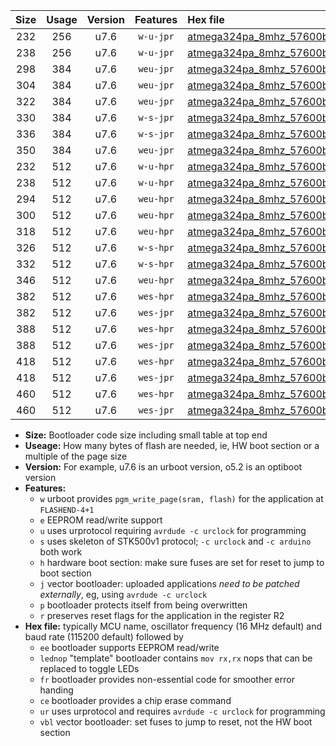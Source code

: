 |Size|Usage|Version|Features|Hex file|
|:-:|:-:|:-:|:-:|:--|
|232|256|u7.6|`w-u-jpr`|[atmega324pa_8mhz_57600bps_ur_vbl.hex](https://raw.githubusercontent.com/stefanrueger/urboot/main//atmega324pa_8mhz_57600bps_ur_vbl.hex)|
|238|256|u7.6|`w-u-jpr`|[atmega324pa_8mhz_57600bps_lednop_ur_vbl.hex](https://raw.githubusercontent.com/stefanrueger/urboot/main//atmega324pa_8mhz_57600bps_lednop_ur_vbl.hex)|
|298|384|u7.6|`weu-jpr`|[atmega324pa_8mhz_57600bps_ee_ur_vbl.hex](https://raw.githubusercontent.com/stefanrueger/urboot/main//atmega324pa_8mhz_57600bps_ee_ur_vbl.hex)|
|304|384|u7.6|`weu-jpr`|[atmega324pa_8mhz_57600bps_ee_lednop_ur_vbl.hex](https://raw.githubusercontent.com/stefanrueger/urboot/main//atmega324pa_8mhz_57600bps_ee_lednop_ur_vbl.hex)|
|322|384|u7.6|`weu-jpr`|[atmega324pa_8mhz_57600bps_ee_lednop_fr_ur_vbl.hex](https://raw.githubusercontent.com/stefanrueger/urboot/main//atmega324pa_8mhz_57600bps_ee_lednop_fr_ur_vbl.hex)|
|330|384|u7.6|`w-s-jpr`|[atmega324pa_8mhz_57600bps_vbl.hex](https://raw.githubusercontent.com/stefanrueger/urboot/main//atmega324pa_8mhz_57600bps_vbl.hex)|
|336|384|u7.6|`w-s-jpr`|[atmega324pa_8mhz_57600bps_lednop_vbl.hex](https://raw.githubusercontent.com/stefanrueger/urboot/main//atmega324pa_8mhz_57600bps_lednop_vbl.hex)|
|350|384|u7.6|`weu-jpr`|[atmega324pa_8mhz_57600bps_ee_lednop_fr_ce_ur_vbl.hex](https://raw.githubusercontent.com/stefanrueger/urboot/main//atmega324pa_8mhz_57600bps_ee_lednop_fr_ce_ur_vbl.hex)|
|232|512|u7.6|`w-u-hpr`|[atmega324pa_8mhz_57600bps_ur.hex](https://raw.githubusercontent.com/stefanrueger/urboot/main//atmega324pa_8mhz_57600bps_ur.hex)|
|238|512|u7.6|`w-u-hpr`|[atmega324pa_8mhz_57600bps_lednop_ur.hex](https://raw.githubusercontent.com/stefanrueger/urboot/main//atmega324pa_8mhz_57600bps_lednop_ur.hex)|
|294|512|u7.6|`weu-hpr`|[atmega324pa_8mhz_57600bps_ee_ur.hex](https://raw.githubusercontent.com/stefanrueger/urboot/main//atmega324pa_8mhz_57600bps_ee_ur.hex)|
|300|512|u7.6|`weu-hpr`|[atmega324pa_8mhz_57600bps_ee_lednop_ur.hex](https://raw.githubusercontent.com/stefanrueger/urboot/main//atmega324pa_8mhz_57600bps_ee_lednop_ur.hex)|
|318|512|u7.6|`weu-hpr`|[atmega324pa_8mhz_57600bps_ee_lednop_fr_ur.hex](https://raw.githubusercontent.com/stefanrueger/urboot/main//atmega324pa_8mhz_57600bps_ee_lednop_fr_ur.hex)|
|326|512|u7.6|`w-s-hpr`|[atmega324pa_8mhz_57600bps.hex](https://raw.githubusercontent.com/stefanrueger/urboot/main//atmega324pa_8mhz_57600bps.hex)|
|332|512|u7.6|`w-s-hpr`|[atmega324pa_8mhz_57600bps_lednop.hex](https://raw.githubusercontent.com/stefanrueger/urboot/main//atmega324pa_8mhz_57600bps_lednop.hex)|
|346|512|u7.6|`weu-hpr`|[atmega324pa_8mhz_57600bps_ee_lednop_fr_ce_ur.hex](https://raw.githubusercontent.com/stefanrueger/urboot/main//atmega324pa_8mhz_57600bps_ee_lednop_fr_ce_ur.hex)|
|382|512|u7.6|`wes-hpr`|[atmega324pa_8mhz_57600bps_ee.hex](https://raw.githubusercontent.com/stefanrueger/urboot/main//atmega324pa_8mhz_57600bps_ee.hex)|
|382|512|u7.6|`wes-jpr`|[atmega324pa_8mhz_57600bps_ee_vbl.hex](https://raw.githubusercontent.com/stefanrueger/urboot/main//atmega324pa_8mhz_57600bps_ee_vbl.hex)|
|388|512|u7.6|`wes-hpr`|[atmega324pa_8mhz_57600bps_ee_lednop.hex](https://raw.githubusercontent.com/stefanrueger/urboot/main//atmega324pa_8mhz_57600bps_ee_lednop.hex)|
|388|512|u7.6|`wes-jpr`|[atmega324pa_8mhz_57600bps_ee_lednop_vbl.hex](https://raw.githubusercontent.com/stefanrueger/urboot/main//atmega324pa_8mhz_57600bps_ee_lednop_vbl.hex)|
|418|512|u7.6|`wes-hpr`|[atmega324pa_8mhz_57600bps_ee_lednop_fr.hex](https://raw.githubusercontent.com/stefanrueger/urboot/main//atmega324pa_8mhz_57600bps_ee_lednop_fr.hex)|
|418|512|u7.6|`wes-jpr`|[atmega324pa_8mhz_57600bps_ee_lednop_fr_vbl.hex](https://raw.githubusercontent.com/stefanrueger/urboot/main//atmega324pa_8mhz_57600bps_ee_lednop_fr_vbl.hex)|
|460|512|u7.6|`wes-hpr`|[atmega324pa_8mhz_57600bps_ee_lednop_fr_ce.hex](https://raw.githubusercontent.com/stefanrueger/urboot/main//atmega324pa_8mhz_57600bps_ee_lednop_fr_ce.hex)|
|460|512|u7.6|`wes-jpr`|[atmega324pa_8mhz_57600bps_ee_lednop_fr_ce_vbl.hex](https://raw.githubusercontent.com/stefanrueger/urboot/main//atmega324pa_8mhz_57600bps_ee_lednop_fr_ce_vbl.hex)|

- **Size:** Bootloader code size including small table at top end
- **Useage:** How many bytes of flash are needed, ie, HW boot section or a multiple of the page size
- **Version:** For example, u7.6 is an urboot version, o5.2 is an optiboot version
- **Features:**
  + `w` urboot provides `pgm_write_page(sram, flash)` for the application at `FLASHEND-4+1`
  + `e` EEPROM read/write support
  + `u` uses urprotocol requiring `avrdude -c urclock` for programming
  + `s` uses skeleton of STK500v1 protocol; `-c urclock` and `-c arduino` both work
  + `h` hardware boot section: make sure fuses are set for reset to jump to boot section
  + `j` vector bootloader: uploaded applications *need to be patched externally*, eg, using `avrdude -c urclock`
  + `p` bootloader protects itself from being overwritten
  + `r` preserves reset flags for the application in the register R2
- **Hex file:** typically MCU name, oscillator frequency (16 MHz default) and baud rate (115200 default) followed by
  + `ee` bootloader supports EEPROM read/write
  + `lednop` "template" bootloader contains `mov rx,rx` nops that can be replaced to toggle LEDs
  + `fr` bootloader provides non-essential code for smoother error handing
  + `ce` bootloader provides a chip erase command
  + `ur` uses urprotocol and requires `avrdude -c urclock` for programming
  + `vbl` vector bootloader: set fuses to jump to reset, not the HW boot section
